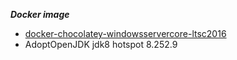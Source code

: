 ***Docker image***
- [docker-chocolatey-windowsservercore-ltsc2016](../../../docker-chocolatey-windowsservercore-ltsc2016)
- AdoptOpenJDK jdk8 hotspot 8.252.9
